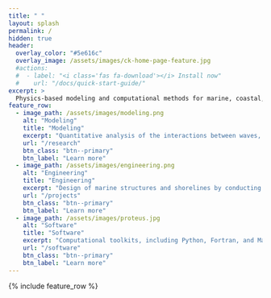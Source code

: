 ```yaml
---
title: " "
layout: splash
permalink: /
hidden: true
header:
  overlay_color: "#5e616c"
  overlay_image: /assets/images/ck-home-page-feature.jpg
  #actions:
  #  - label: "<i class='fas fa-download'></i> Install now"
  #    url: "/docs/quick-start-guide/"
excerpt: >
  Physics-based modeling and computational methods for marine, coastal, and offshore engineering. <bf />
feature_row:
  - image_path: /assets/images/modeling.png
    alt: "Modeling"
    title: "Modeling"
    excerpt: "Quantitative analysis of the interactions between waves, wind, and flow with both fixed and floating structures, vessels, and natural environments."
    url: "/research"
    btn_class: "btn--primary"
    btn_label: "Learn more"
  - image_path: /assets/images/engineering.png
    alt: "Engineering"
    title: "Engineering"
    excerpt: "Design of marine structures and shorelines by conducting metocean analyses and applying relevant engineering codes and standards."
    url: "/projects"
    btn_class: "btn--primary"
    btn_label: "Learn more"      
  - image_path: /assets/images/proteus.jpg
    alt: "Software"
    title: "Software"
    excerpt: "Computational toolkits, including Python, Fortran, and Matlab packages with a focus on wave-structure interaction modeling."
    url: "/software"
    btn_class: "btn--primary"
    btn_label: "Learn more"      
---
```


{% include feature_row %}
